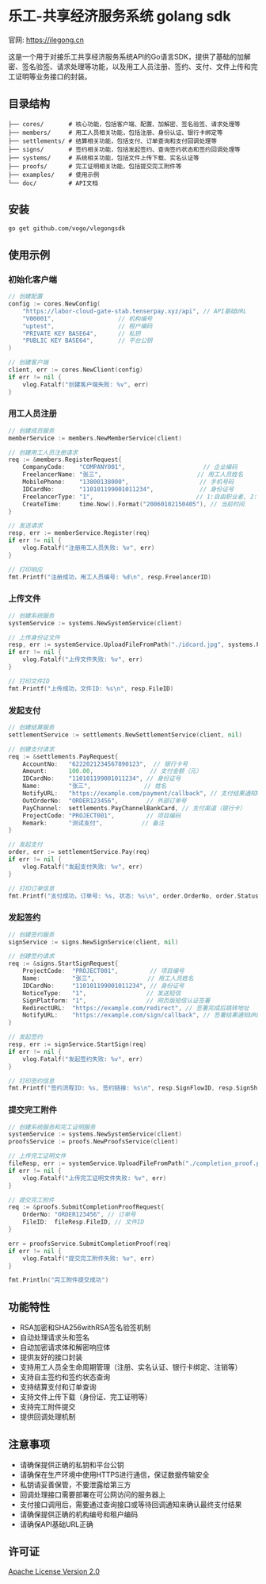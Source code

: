 # 乐工-共享经济服务系统 golang sdk

官网: https://ilegong.cn

这是一个用于对接乐工共享经济服务系统API的Go语言SDK，提供了基础的加解密、签名验签、请求处理等功能，以及用工人员注册、签约、支付、文件上传和完工证明等业务接口的封装。

## 目录结构

```
├── cores/       # 核心功能，包括客户端、配置、加解密、签名验签、请求处理等
├── members/     # 用工人员相关功能，包括注册、身份认证、银行卡绑定等
├── settlements/ # 结算相关功能，包括支付、订单查询和支付回调处理等
├── signs/       # 签约相关功能，包括发起签约、查询签约状态和签约回调处理等
├── systems/     # 系统相关功能，包括文件上传下载、实名认证等
├── proofs/      # 完工证明相关功能，包括提交完工附件等
├── examples/    # 使用示例
└── doc/         # API文档
```

## 安装

```bash
go get github.com/vogo/vlegongsdk
```

## 使用示例

### 初始化客户端

```go
// 创建配置
config := cores.NewConfig(
    "https://labor-cloud-gate-stab.tenserpay.xyz/api", // API基础URL
    "V00001",                  // 机构编号
    "uptest",                  // 租户编码
    "PRIVATE KEY BASE64",      // 私钥
    "PUBLIC KEY BASE64",       // 平台公钥
)

// 创建客户端
client, err := cores.NewClient(config)
if err != nil {
    vlog.Fatalf("创建客户端失败: %v", err)
}
```

### 用工人员注册

```go
// 创建成员服务
memberService := members.NewMemberService(client)

// 创建用工人员注册请求
req := &members.RegisterRequest{
    CompanyCode:    "COMPANY001",                      // 企业编码
    FreelancerName: "张三",                           // 用工人员姓名
    MobilePhone:    "13800138000",                    // 手机号码
    IDCardNo:       "110101199001011234",             // 身份证号
    FreelancerType: "1",                             // 1:自由职业者, 2:雇员
    CreateTime:     time.Now().Format("20060102150405"), // 当前时间
}

// 发送请求
resp, err := memberService.Register(req)
if err != nil {
    vlog.Fatalf("注册用工人员失败: %v", err)
}

// 打印响应
fmt.Printf("注册成功，用工人员编号: %d\n", resp.FreelancerID)
```

### 上传文件

```go
// 创建系统服务
systemService := systems.NewSystemService(client)

// 上传身份证文件
resp, err := systemService.UploadFileFromPath("./idcard.jpg", systems.FileTypeIDCard)
if err != nil {
    vlog.Fatalf("上传文件失败: %v", err)
}

// 打印文件ID
fmt.Printf("上传成功，文件ID: %s\n", resp.FileID)
```

### 发起支付

```go
// 创建结算服务
settlementService := settlements.NewSettlementService(client, nil)

// 创建支付请求
req := &settlements.PayRequest{
    AccountNo:   "6222021234567890123",  // 银行卡号
    Amount:      100.00,                // 支付金额（元）
    IDCardNo:    "110101199001011234", // 身份证号
    Name:        "张三",               // 姓名
    NotifyURL:   "https://example.com/payment/callback", // 支付结果通知URL
    OutOrderNo:  "ORDER123456",        // 外部订单号
    PayChannel:  settlements.PayChannelBankCard, // 支付渠道（银行卡）
    ProjectCode: "PROJECT001",         // 项目编码
    Remark:      "测试支付",           // 备注
}

// 发起支付
order, err := settlementService.Pay(req)
if err != nil {
    vlog.Fatalf("发起支付失败: %v", err)
}

// 打印订单信息
fmt.Printf("支付成功，订单号: %s, 状态: %s\n", order.OrderNo, order.Status)
```

### 发起签约

```go
// 创建签约服务
signService := signs.NewSignService(client, nil)

// 创建签约请求
req := &signs.StartSignRequest{
    ProjectCode:  "PROJECT001",         // 项目编号
    Name:         "张三",               // 用工人员姓名
    IDCardNo:     "110101199001011234", // 身份证号
    NoticeType:   "1",                 // 发送短信
    SignPlatform: "1",                 // 网页版短信认证签署
    RedirectURL:  "https://example.com/redirect", // 签署完成后跳转地址
    NotifyURL:    "https://example.com/sign/callback", // 签署结果通知URL
}

// 发起签约
resp, err := signService.StartSign(req)
if err != nil {
    vlog.Fatalf("发起签约失败: %v", err)
}

// 打印签约信息
fmt.Printf("签约流程ID: %s, 签约链接: %s\n", resp.SignFlowID, resp.SignShortURL)
```

### 提交完工附件

```go
// 创建系统服务和完工证明服务
systemService := systems.NewSystemService(client)
proofsService := proofs.NewProofsService(client)

// 上传完工证明文件
fileResp, err := systemService.UploadFileFromPath("./completion_proof.pdf", systems.FileTypeCompletionProof)
if err != nil {
    vlog.Fatalf("上传完工证明文件失败: %v", err)
}

// 提交完工附件
req := &proofs.SubmitCompletionProofRequest{
    OrderNo: "ORDER123456", // 订单号
    FileID:  fileResp.FileID, // 文件ID
}

err = proofsService.SubmitCompletionProof(req)
if err != nil {
    vlog.Fatalf("提交完工附件失败: %v", err)
}

fmt.Println("完工附件提交成功")
```

## 功能特性

- RSA加密和SHA256withRSA签名验签机制
- 自动处理请求头和签名
- 自动加密请求体和解密响应体
- 提供友好的接口封装
- 支持用工人员全生命周期管理（注册、实名认证、银行卡绑定、注销等）
- 支持自主签约和签约状态查询
- 支持结算支付和订单查询
- 支持文件上传下载（身份证、完工证明等）
- 支持完工附件提交
- 提供回调处理机制

## 注意事项

- 请确保提供正确的私钥和平台公钥
- 请确保在生产环境中使用HTTPS进行通信，保证数据传输安全
- 私钥请妥善保管，不要泄露给第三方
- 回调处理接口需要部署在可公网访问的服务器上
- 支付接口调用后，需要通过查询接口或等待回调通知来确认最终支付结果
- 请确保提供正确的机构编号和租户编码
- 请确保API基础URL正确

## 许可证

[Apache License Version 2.0](LICENSE)